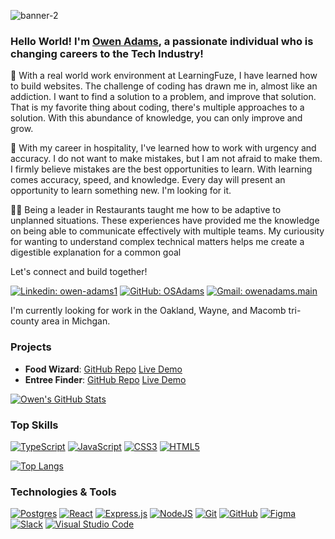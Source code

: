 ![banner-2](https://github.com/OSAdams/OSAdams/assets/76730244/c5d371d3-95c5-4554-84fc-0297e834ef06)

### Hello World! I'm [Owen Adams](https://drive.google.com/file/d/1_dgwyE2ISifXam5gFcGap2TC9nSBDMoK/view?usp=sharing), a passionate individual who is changing careers to the Tech Industry!

🚀 With a real world work environment at LearningFuze, I have learned how to build websites. The challenge of coding has drawn me in, almost like an addiction. I want to find a solution to a problem, and improve that solution. That is my favorite thing about coding, there's multiple approaches to a solution. With this abundance of knowledge, you can only improve and grow.

🧠 With my career in hospitality, I've learned how to work with urgency and accuracy. I do not want to make mistakes, but I am not afraid to make them. I firmly believe mistakes are the best opportunities to learn. With learning comes accuracy, speed, and knowledge. Every day will present an opportunity to learn something new. I'm looking for it.

👨‍🏭 Being a leader in Restaurants taught me how to be adaptive to unplanned situations. These experiences have provided me the knowledge on being able to communicate effectively with multiple teams. My curiousity for wanting to understand complex technical matters helps me create a digestible explanation for a common goal

Let's connect and build together!

[![Linkedin: owen-adams1](https://img.shields.io/badge/-Owen%20Adams-blue?style=flat-square&logo=Linkedin&logoColor=white&link=https://www.linkedin.com/in/owen-adams1/)](https://www.linkedin.com/in/owen-adams1/)
[![GitHub: OSAdams](https://img.shields.io/github/followers/osadams?label=follow&style=social)](https://github.com/osadams)
[![Gmail: owenadams.main](https://img.shields.io/badge/Gmail-owenadams.main-red)](mailto:owenadams.main@gmail.com)

I'm currently looking for work in the Oakland, Wayne, and Macomb tri-county area in Michgan. 

### Projects
- **Food Wizard**: [GitHub Repo](https://www.github.com/osadams/food-wizard) [Live Demo](https://food-wizard.osastack.dev)
- **Entree Finder**: [GitHub Repo](https://www.github.com/osadams/entree-finder) [Live Demo](https://osadams.github.io/entree-finder)

[![Owen's GitHub Stats](https://github-readme-stats.vercel.app/api?username=OSAdams&theme=solarized-light&icons=true)](https://github.com/OSAdams)

### Top Skills
[![TypeScript](https://img.shields.io/badge/TypeScript-323330?style=for-the-badge&logo=javascript&logoColor=F7DF1E)](#)
[![JavaScript](https://img.shields.io/badge/JavaScript-323330?style=for-the-badge&logo=javascript&logoColor=F7DF1E)](#)
[![CSS3](https://img.shields.io/badge/css3-%231572B6.svg?style=for-the-badge&logo=css3&logoColor=white)](#)
[![HTML5](https://img.shields.io/badge/html5-%23E34F26.svg?style=for-the-badge&logo=html5&logoColor=white)](#)

[![Top Langs](https://github-readme-stats.vercel.app/api/top-langs/?username=OSAdams&theme=solarized-light)](https://github.com/OSAdams)

### Technologies & Tools

[![Postgres](https://img.shields.io/badge/PostgreSQL-316192?style=for-the-badge&logo=postgresql&logoColor=white)](#)
[![React](https://img.shields.io/badge/react-%2320232a.svg?style=for-the-badge&logo=react&logoColor=%2361DAFB)](#)
[![Express.js](https://img.shields.io/badge/express.js-%23404d59.svg?style=for-the-badge&logo=express&logoColor=%2361DAFB)](#)
[![NodeJS](https://img.shields.io/badge/node.js-6DA55F?style=for-the-badge&logo=node.js&logoColor=white)](#)
[![Git](https://img.shields.io/badge/git-%23F05033.svg?style=for-the-badge&logo=git&logoColor=white)](#)
[![GitHub](https://img.shields.io/badge/github-%23121011.svg?style=for-the-badge&logo=github&logoColor=white)](#)
[![Figma](https://img.shields.io/badge/figma-%23F24E1E.svg?style=for-the-badge&logo=figma&logoColor=white)](#)
[![Slack](https://img.shields.io/badge/Slack-4A154B?style=for-the-badge&logo=slack&logoColor=white)](#)
[![Visual Studio Code](https://img.shields.io/badge/Visual%20Studio%20Code-0078d7.svg?style=for-the-badge&logo=visual-studio-code&logoColor=white)](#)
